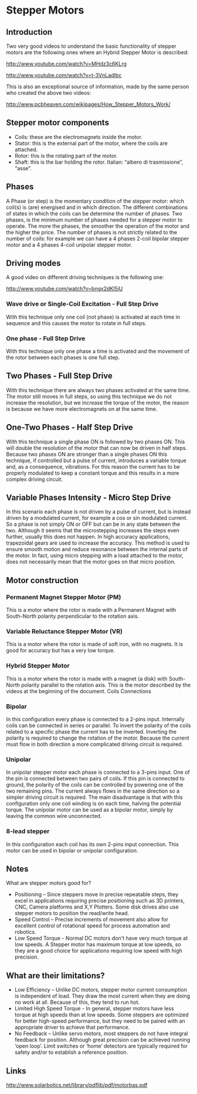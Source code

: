 # Stepper Motors

## Introduction

Two very good videos to understand the basic functionality of stepper motors are the following ones where an Hybrid Stepper Motor is described:

http://www.youtube.com/watch?v=MHdz3c6KLrg

http://www.youtube.com/watch?v=t-3VnLadIbc

This is also an exceptional source of information, made by the same person who created the above two videos:

http://www.pcbheaven.com/wikipages/How_Stepper_Motors_Work/

## Stepper motor components

- Coils: these are the electromagnets inside the motor.
- Stator: this is the external part of the motor, where the coils are attached.
- Rotor: this is the rotating part of the motor.
- Shaft: this is the bar holding the rotor. Italian: “albero di trasmissione”, “asse”.

## Phases

A Phase (or step) is the momentary condition of the stepper motor: which coil(s) is (are) energised and in which direction. The different combinations of states in which the coils can be determine the number of phases. Two phases, is the minimum number of phases needed for a stepper motor to operate. The more the phases, the smoother the operation of the motor and the higher the price. The number of phases is not strictly related to the number of coils: for example we can have a 4 phases 2-coil bipolar stepper motor and a 4 phases 4-coil unipolar stepper motor.

## Driving modes

A good video on different driving techniques is the following one:

http://www.youtube.com/watch?v=bngx2dKl5jU

### Wave drive or Single-Coil Excitation - Full Step Drive

With this technique only one coil (not phase) is activated at each time in sequence and this causes the motor to rotate in full steps.

### One phase - Full Step Drive

With this technique only one phase a time is activated and the movement of the rotor between each phases is one full step.

## Two Phases - Full Step Drive

With this technique there are always two phases activated at the same time. The motor still moves in full steps, so using this technique we do not increase the resolution, but we increase the torque of the motor, the reason is because we have more electromagnets on at the same time.

## One-Two Phases - Half Step Drive

With this technique a single phase ON is followed by two phases ON. This will double the resolution of the motor that can now be driven in half steps. Because two phases ON are stronger than a single phases ON this technique, if controlled but a pulse of current, introduces a variable torque and, as a consequence, vibrations. For this reason the current has to be properly modulated to keep a constant torque and this results in a more complex driving circuit.

## Variable Phases Intensity - Micro Step Drive

In this scenario each phase is not driven by a pulse of current, but is instead driven by a modulated current, for example a cos or sin modulated current. So a phase is not simply ON or OFF but can be in any state between the two. Although it seems that the microstepping increases the steps even further, usually this does not happen. In high accuracy applications, trapezoidal gears are used to increase the accuracy. This method is used to ensure smooth motion and reduce resonance between the internal parts of the motor. In fact, using micro stepping with a load attached to the motor, does not necessarily mean that the motor goes on that micro position.

## Motor construction

### Permanent Magnet Stepper Motor (PM)

This is a motor where the rotor is made with a Permanent Magnet with South-North polarity perpendicular to the rotation axis.

### Variable Reluctance Stepper Motor (VR)

This is a motor where the rotor is made of soft iron, with no magnets. It is good for accuracy but has a very low torque.

### Hybrid Stepper Motor

This is a motor where the rotor is made with a magnet (a disk) with South-North polarity parallel to the rotation axis. This is the motor described by the videos at the beginning of the document.
Coils Connections

### Bipolar

In this configuration every phase is connected to a 2-pins input. Internally coils can be connected in series or parallel. To invert the polarity of the coils related to a specific phase the current has to be inverted. Inverting the polarity is required to change the rotation of the motor. Because the current must flow in both direction a more complicated driving circuit is required.

### Unipolar

In unipolar stepper motor each phase is connected to a 3-pins input. One of the pin is connected between two pairs of coils. If this pin is connected to ground, the polarity of the coils can be controlled by powering one of the two remaining pins. The current always flows in the same direction so a simpler driving circuit is required. The main disadvantage is that with this configuration only one coil winding is on each time, halving the potential torque. The unipolar motor can be used as a bipolar motor, simply by leaving the common wire unconnected.

### 8-lead stepper

In this configuration each coil has its own 2-pins input connection. This motor can be used in bipolar or unipolar configuration.

## Notes

What are stepper motors good for?

- Positioning – Since steppers move in precise repeatable steps, they excel in applications requiring precise positioning such as 3D printers, CNC, Camera platforms and X,Y Plotters. Some disk drives also use stepper motors to position the read/write head.
- Speed Control – Precise increments of movement also allow for excellent control of rotational speed for process automation and robotics.
- Low Speed Torque - Normal DC motors don't have very much torque at low speeds. A Stepper motor has maximum torque at low speeds, so they are a good choice for applications requiring low speed with high precision.

## What are their limitations?

- Low Efficiency – Unlike DC motors, stepper motor current consumption is independent of load. They draw the most current when they are doing no work at all. Because of this, they tend to run hot.
- Limited High Speed Torque - In general, stepper motors have less torque at high speeds than at low speeds. Some steppers are optimized for better high-speed performance, but they need to be paired with an appropriate driver to achieve that performance.
- No Feedback – Unlike servo motors, most steppers do not have integral feedback for position. Although great precision can be achieved running ‘open loop’. Limit switches or ‘home’ detectors are typically required for safety and/or to establish a reference position.

## Links

http://www.solarbotics.net/library/pdflib/pdf/motorbas.pdf
